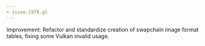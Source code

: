 ```yaml
---
- issue.1978.gl
---
```

Improvement: Refactor and standardize creation of swapchain image format tables, fixing some Vulkan invalid usage.
